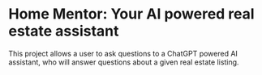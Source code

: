 # Home Mentor: Your AI powered real estate assistant

This project allows a user to ask questions to a ChatGPT powered AI assistant, who will answer questions about a given real estate listing.